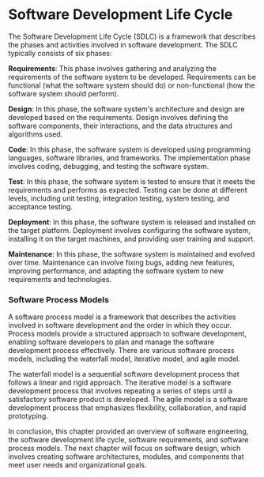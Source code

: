 # Software Development Life Cycle

The Software Development Life Cycle (SDLC) is a framework that describes the phases and activities
involved in software development. The SDLC typically consists of six phases:

**Requirements**: This phase involves gathering and analyzing the
requirements of the software system to be developed. Requirements can be functional (what the
software system should do) or non-functional (how the software system should perform).

**Design**: In this phase, the software system's architecture and design are developed based on the
requirements. Design involves defining the software components, their interactions, and the
data structures and algorithms used.

**Code**: In this phase, the software system is developed using programming languages,
software libraries, and frameworks. The implementation phase involves coding, debugging, and
testing the software system.

**Test**: In this phase, the software system is tested to ensure that it meets the requirements
and performs as expected. Testing can be done at different levels, including unit testing,
integration testing, system testing, and acceptance testing.

**Deployment**: In this phase, the software system is released and installed on the target platform.
Deployment involves configuring the software system, installing it on the target machines, and
providing user training and support.

**Maintenance**: In this phase, the software system is maintained and evolved over time. Maintenance
can involve fixing bugs, adding new features, improving performance, and adapting the software
system to new requirements and technologies.


### Software Process Models

A software process model is a framework that describes the activities involved in software
development and the order in which they occur. Process models provide a structured approach to
software development, enabling software developers to plan and manage the software development
process effectively. There are various software process models, including the waterfall model,
iterative model, and agile model.

The waterfall model is a sequential software development process that follows a linear and rigid
approach. The iterative model is a software development process that involves repeating a series of
steps until a satisfactory software product is developed. The agile model is a software development
process that emphasizes flexibility, collaboration, and rapid prototyping.

In conclusion, this chapter provided an overview of software engineering, the software development
life cycle, software requirements, and software process models. The next chapter will focus on
software design, which involves creating software architectures, modules, and components that meet
user needs and organizational goals.

